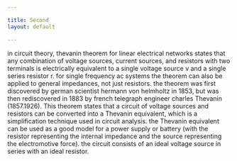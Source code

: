 ```yaml
---

title: Second
layout: default

---
```


in circuit theory, thevanin theorem for linear electrical networks states that any combination of voltage sources, current sources, and resistors with two terminals is electrically equivalent to a single voltage source v and a single series resistor r. for single frequency ac systems the theorem can also be applied to general impedances, not just resistors. the theorem was first discovered by german scientist hermann von helmholtz in 1853, but was then rediscovered in 1883 by french telegraph engineer charles Thevanin (1857.1926). This theorem states that a circuit of voltage sources and resistors can be converted into a Thevanin equivalent, which is a simplification technique used in circuit analysis. the Thevanin equivalent can be used as a good model for a power supply or battery (with the resistor representing the internal impedance and the source representing the electromotive force). the circuit consists of an ideal voltage source in series with an ideal resistor.
